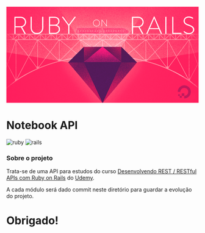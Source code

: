 ![Rails](img/RubyonRails_tw_mostove.png)

**Notebook API**
===================
![ruby](https://img.shields.io/badge/Ruby-2.3.1-red.svg)
![rails](https://img.shields.io/badge/Rails-5.0.2-red.svg)

### Sobre o projeto
Trata-se de uma API para estudos do curso [Desenvolvendo REST / RESTful APIs com Ruby on Rails](https://www.udemy.com/rubyonrails-api/) do [Udemy](https://www.udemy.com/).

A cada módulo será dado commit neste diretório para guardar a evolução do projeto.

# Obrigado!

